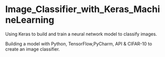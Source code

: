 # Image_Classifier_with_Keras_MachineLearning
Using Keras to build and train a neural network model to classify images.

Building a model with Python, TensorFlow,PyCharm, API & CIFAR-10 to create an image classifier.
